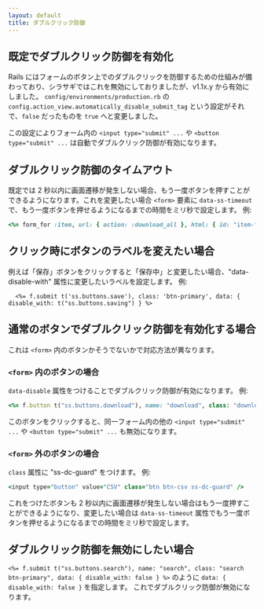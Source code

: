 ```yaml
---
layout: default
title: ダブルクリック防御
---
```


## 既定でダブルクリック防御を有効化

Rails にはフォームのボタン上でのダブルクリックを防御するための仕組みが備わっており、シラサギではこれを無効にしておりましたが、v1.1x.y から有効にしました。
`config/environments/production.rb` の `config.action_view.automatically_disable_submit_tag` という設定がそれで、`false` だったものを `true` へと変更しました。

この設定によりフォーム内の `<input type="submit" ...` や `<button type="submit" ...` は自動でダブルクリック防御が有効になります。

## ダブルクリック防御のタイムアウト

既定では 2 秒以内に画面遷移が発生しない場合、もう一度ボタンを押すことができるようになります。これを変更したい場合 `<form>` 要素に `data-ss-timeout` で、もう一度ボタンを押せるようになるまでの時間をミリ秒で設定します。
例:

~~~ruby
<%= form_for :item, url: { action: :download_all }, html: { id: "item-form", method: :post, multipart: true, autocomplete: :off, data: { ss_timeout: 5000 } } do |f| %>
~~~

## クリック時にボタンのラベルを変えたい場合

例えば「保存」ボタンをクリックすると「保存中」と変更したい場合、"data-disable-with" 属性に変更したいラベルを設定します。
例:

~~~
  <%= f.submit t('ss.buttons.save'), class: 'btn-primary', data: { disable_with: t("ss.buttons.saving") } %>
~~~

## 通常のボタンでダブルクリック防御を有効化する場合

これは `<form>` 内のボタンかそうでないかで対応方法が異なります。

### `<form>` 内のボタンの場合

`data-disable` 属性をつけることでダブルクリック防御が有効になります。
例:

~~~ruby
<%= f.button t("ss.buttons.download"), name: "download", class: "download btn-primary", data: { disable: '' } %>
~~~

このボタンをクリックすると、同一フォーム内の他の `<input type="submit" ...` や `<button type="submit" ...` も無効になります。

### `<form>` 外のボタンの場合

`class` 属性に "ss-dc-guard" をつけます。
例:

~~~ruby
<input type="button" value="CSV" class="btn btn-csv ss-dc-guard" />
~~~

これをつけたボタンも 2 秒以内に画面遷移が発生しない場合はもう一度押すことができるようになり、変更したい場合は `data-ss-timeout` 属性でもう一度ボタンを押せるようになるまでの時間をミリ秒で設定します。

## ダブルクリック防御を無効にしたい場合

`<%= f.submit t("ss.buttons.search"), name: "search", class: "search btn-primary", data: { disable_with: false } %>` のように `data: { disable_with: false }` を指定します。
これでダブルクリック防御が無効になります。
